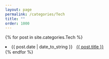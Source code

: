 ```yaml
---
layout: page
permalink: /categories/Tech
title: ""
order: 1000
---
```



{% for post in site.categories.Tech %}
 <li><span>{{ post.date | date_to_string }}</span> &nbsp; <a href="{{ post.url }}">{{ post.title }}</a></li>
{% endfor %}